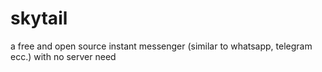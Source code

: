 # skytail
a free and open source instant messenger (similar to whatsapp, telegram ecc.) with no server need
